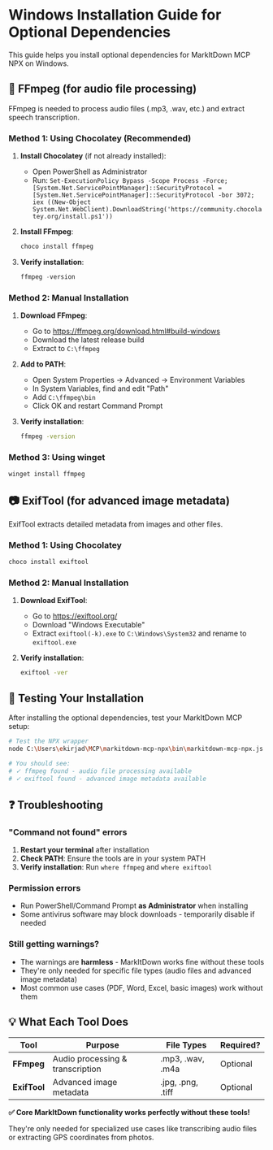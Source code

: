 # Windows Installation Guide for Optional Dependencies

This guide helps you install optional dependencies for MarkItDown MCP NPX on Windows.

## 🎵 FFmpeg (for audio file processing)

FFmpeg is needed to process audio files (.mp3, .wav, etc.) and extract speech transcription.

### Method 1: Using Chocolatey (Recommended)

1. **Install Chocolatey** (if not already installed):
   - Open PowerShell as Administrator
   - Run: `Set-ExecutionPolicy Bypass -Scope Process -Force; [System.Net.ServicePointManager]::SecurityProtocol = [System.Net.ServicePointManager]::SecurityProtocol -bor 3072; iex ((New-Object System.Net.WebClient).DownloadString('https://community.chocolatey.org/install.ps1'))`

2. **Install FFmpeg**:
   ```powershell
   choco install ffmpeg
   ```

3. **Verify installation**:
   ```powershell
   ffmpeg -version
   ```

### Method 2: Manual Installation

1. **Download FFmpeg**:
   - Go to https://ffmpeg.org/download.html#build-windows
   - Download the latest release build
   - Extract to `C:\ffmpeg`

2. **Add to PATH**:
   - Open System Properties → Advanced → Environment Variables
   - In System Variables, find and edit "Path"
   - Add `C:\ffmpeg\bin`
   - Click OK and restart Command Prompt

3. **Verify installation**:
   ```cmd
   ffmpeg -version
   ```

### Method 3: Using winget

```powershell
winget install ffmpeg
```

## 📷 ExifTool (for advanced image metadata)

ExifTool extracts detailed metadata from images and other files.

### Method 1: Using Chocolatey

```powershell
choco install exiftool
```

### Method 2: Manual Installation

1. **Download ExifTool**:
   - Go to https://exiftool.org/
   - Download "Windows Executable"
   - Extract `exiftool(-k).exe` to `C:\Windows\System32` and rename to `exiftool.exe`

2. **Verify installation**:
   ```cmd
   exiftool -ver
   ```

## 🧪 Testing Your Installation

After installing the optional dependencies, test your MarkItDown MCP setup:

```bash
# Test the NPX wrapper
node C:\Users\ekirjad\MCP\markitdown-mcp-npx\bin\markitdown-mcp-npx.js --help

# You should see:
# ✓ ffmpeg found - audio file processing available
# ✓ exiftool found - advanced image metadata available
```

## ❓ Troubleshooting

### "Command not found" errors

1. **Restart your terminal** after installation
2. **Check PATH**: Ensure the tools are in your system PATH
3. **Verify installation**: Run `where ffmpeg` and `where exiftool`

### Permission errors

- Run PowerShell/Command Prompt **as Administrator** when installing
- Some antivirus software may block downloads - temporarily disable if needed

### Still getting warnings?

- The warnings are **harmless** - MarkItDown works fine without these tools
- They're only needed for specific file types (audio files and advanced image metadata)
- Most common use cases (PDF, Word, Excel, basic images) work without them

## 💡 What Each Tool Does

| Tool | Purpose | File Types | Required? |
|------|---------|------------|-----------|
| **FFmpeg** | Audio processing & transcription | .mp3, .wav, .m4a | Optional |
| **ExifTool** | Advanced image metadata | .jpg, .png, .tiff | Optional |

**✅ Core MarkItDown functionality works perfectly without these tools!**

They're only needed for specialized use cases like transcribing audio files or extracting GPS coordinates from photos.
